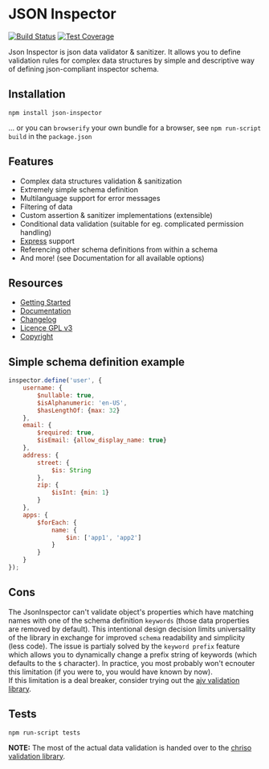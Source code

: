 # JSON Inspector

[![Build Status](https://travis-ci.org/fogine/json-inspector.svg?branch=master)](https://travis-ci.org/fogine/json-inspector)  [![Test Coverage](https://codeclimate.com/github/fogine/json-inspector/badges/coverage.svg)](https://codeclimate.com/github/fogine/json-inspector/coverage)  

Json Inspector is json data validator & sanitizer. It allows you to define validation rules for complex data structures by simple and descriptive way of defining json-compliant inspector schema.  

Installation
----------------------
`npm install json-inspector`  

... or you can `browserify` your own bundle for a browser, see `npm run-script build` in the `package.json`

Features
----------------------
* Complex data structures validation & sanitization
* Extremely simple schema definition
* Multilanguage support for error messages
* Filtering of data
* Custom assertion & sanitizer implementations (extensible)
* Conditional data validation (suitable for eg. complicated permission handling)
* [Express](http://expressjs.com/) support
* Referencing other schema definitions from within a schema
* And more! (see Documentation for all available options)

Resources
-------------------
* [Getting Started](https://github.com/fogine/json-inspector/wiki/Getting-started)
* [Documentation](https://github.com/fogine/json-inspector/wiki/Schema-definition)
* [Changelog](./CHANGELOG.md)
* [Licence GPL v3](./LICENSE)
* [Copyright](./COPYRIGHT)

Simple schema definition example
--------------------
```javascript
inspector.define('user', {
    username: {
        $nullable: true,
        $isAlphanumeric: 'en-US',
        $hasLengthOf: {max: 32}
    },
    email: {
        $required: true,
        $isEmail: {allow_display_name: true}
    },
    address: {
        street: {
            $is: String
        },
        zip: {
            $isInt: {min: 1}
        }
    },
    apps: {
        $forEach: {
            name: {
                $in: ['app1', 'app2']
            }
        }
    }
});
```

Cons
----------------------
The JsonInspector can't validate object's properties which have matching names with one of the schema definition `keywords` (those data properties are removed by default). This intentional design decision limits universality of the library in exchange for improved `schema` readability and simplicity (less code). The issue is partialy solved by the `keyword prefix` feature which allows you to dynamically change a prefix string of keywords (which defaults to the `$` character). In practice, you most probably won't ecnouter this limitation (if you were to, you would have known by now).   
If this limitation is a deal breaker, consider trying out the [ajv validation library](https://github.com/epoberezkin/ajv).


Tests
-------------------

`npm run-script tests`

  

**NOTE:** The most of the actual data validation is handed over to the [chriso validation library](https://github.com/chriso/validator.js).
